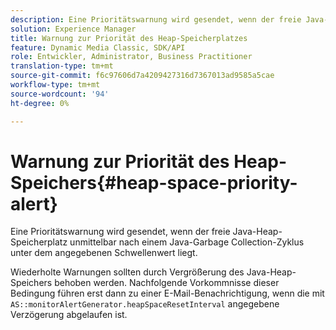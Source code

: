 ```yaml
---
description: Eine Prioritätswarnung wird gesendet, wenn der freie Java-Heap-Speicherplatz unmittelbar nach einem Java-Garbage Collection-Zyklus unter dem angegebenen Schwellenwert liegt.
solution: Experience Manager
title: Warnung zur Priorität des Heap-Speicherplatzes
feature: Dynamic Media Classic, SDK/API
role: Entwickler, Administrator, Business Practitioner
translation-type: tm+mt
source-git-commit: f6c97606d7a4209427316d7367013ad9585a5cae
workflow-type: tm+mt
source-wordcount: '94'
ht-degree: 0%

---
```



# Warnung zur Priorität des Heap-Speichers{#heap-space-priority-alert}

Eine Prioritätswarnung wird gesendet, wenn der freie Java-Heap-Speicherplatz unmittelbar nach einem Java-Garbage Collection-Zyklus unter dem angegebenen Schwellenwert liegt.

Wiederholte Warnungen sollten durch Vergrößerung des Java-Heap-Speichers behoben werden. Nachfolgende Vorkommnisse dieser Bedingung führen erst dann zu einer E-Mail-Benachrichtigung, wenn die mit `AS::monitorAlertGenerator.heapSpaceResetInterval` angegebene Verzögerung abgelaufen ist.
